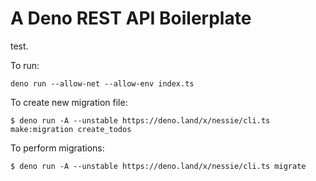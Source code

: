 # A Deno REST API Boilerplate

test.

To run:

```shell
deno run --allow-net --allow-env index.ts
```

To create new migration file:

```shell
$ deno run -A --unstable https://deno.land/x/nessie/cli.ts make:migration create_todos
```

To perform migrations:

```shell
$ deno run -A --unstable https://deno.land/x/nessie/cli.ts migrate
```
